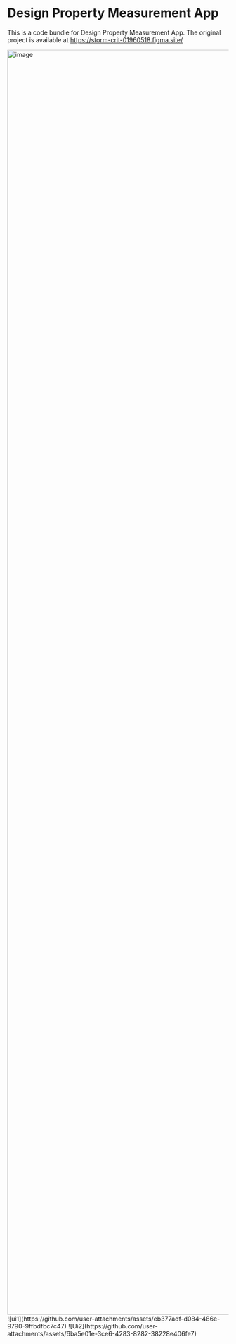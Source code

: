 
  # Design Property Measurement App

  This is a code bundle for Design Property Measurement App. The original project is available at https://storm-crit-01960518.figma.site/
  
<img width="9564" height="2872" alt="image" src="https://github.com/user-attachments/assets/a7006b2d-5cc8-42bd-9548-e091172b3445" />
![ui1](https://github.com/user-attachments/assets/eb377adf-d084-486e-9790-9ffbdfbc7c47)
![Ui2](https://github.com/user-attachments/assets/6ba5e01e-3ce6-4283-8282-38228e406fe7)
